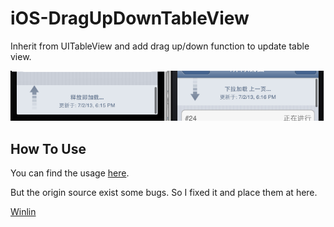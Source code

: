 iOS-DragUpDownTableView
=======================

Inherit from UITableView and add drag up/down function to update table view.


![](DragTable.png)

## How To Use

You can find the usage [here](http://blog.csdn.net/zj510/article/details/8448106?reload).

But the origin source exist some bugs. So I fixed it and place them at here.

[Winlin](https://github.com/winlin)
